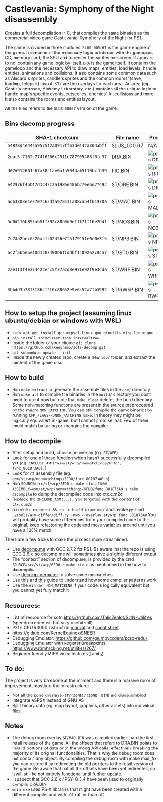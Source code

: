 # Castlevania: Symphony of the Night disassembly

Creates a full decompilation in C, that compiles the same binaries as the commercial video game Castlevania: Symphony of the Night for PS1.

The game is divided in three modules:
`SLUS_000.67` is the game engine of the game. It contains all the necessary logic to interact with the gamepad, CD, memory card, the SPU and to render the sprites on-screen. It appears to not contain any game logic by itself.
`DRA` is the game itself. It contains the gameloop and the necessary API to draw maps, entities, load levels, handle entities, animations and collisions. It also contains some common data such as Alucard's sprites, candle's sprites and the common rooms' (save, loading, teleport) layout.
`ST/` are the overlays for each area. An area (eg. Castle's entrance, Alchemy Laboratory, etc.) contains all the unique logic to handle map's specific events, cutscenes, enemies' AI, collisions and more. It also contains the rooms and entities layout.

All the files refers to the `SLUS-00067` version of the game.


## Bins decomp progress

| SHA-1 checksum                             | File name  | Progress
|--------------------------------------------|------------|----------
| `54828d4e44ea9575f2a0917ff63def42a304abff` | SLUS_000.67 | N/A 
| `2eac5f7162e77416166c2511c787995488f01c37` | DRA.BIN    | ![progress DRA.BIN](https://img.shields.io/endpoint?url=https://raw.githubusercontent.com/Xeeynamo/sotn-decomp/gh-pages/assets/progress-dra.json)
| `d076912661e67a38afae0a1b5044ab5f10bcfb39` | RIC.BIN    | ![progress RIC.BIN](https://img.shields.io/endpoint?url=https://raw.githubusercontent.com/Xeeynamo/sotn-decomp/gh-pages/assets/progress-ric.json)
| `e42976f45b47d1c4912a198ae486b77ee6d77c9c` | ST/DRE.BIN | ![progress DRE.BIN](https://img.shields.io/endpoint?url=https://raw.githubusercontent.com/Xeeynamo/sotn-decomp/gh-pages/assets/progress-dre.json)
| `adb3303e1ea707c63dfa978511a88cab4f61970a` | ST/MAD.BIN | ![progress MAD.BIN](https://img.shields.io/endpoint?url=https://raw.githubusercontent.com/Xeeynamo/sotn-decomp/gh-pages/assets/progress-mad.json)
| `5d06216b895ab5ff892c88b0d9eff67ff16e2bd1` | ST/NO3.BIN | ![progress NO3.BIN](https://img.shields.io/endpoint?url=https://raw.githubusercontent.com/Xeeynamo/sotn-decomp/gh-pages/assets/progress-no3.json)
| `7c78a2bec6a26acfb62456e7f517915fe0c0e3f5` | ST/NP3.BIN | ![progress NP3.BIN](https://img.shields.io/endpoint?url=https://raw.githubusercontent.com/Xeeynamo/sotn-decomp/gh-pages/assets/progress-np3.json)
| `bc2fabbe5ef0d1288490b6f1ddbf11092a2c0c57` | ST/ST0.BIN | ![progress ST0.BIN](https://img.shields.io/endpoint?url=https://raw.githubusercontent.com/Xeeynamo/sotn-decomp/gh-pages/assets/progress-st0.json)
| `2ae313f4e394422e4c5f37a2d8e976e92f9e3cda` | ST/WRP.BIN | ![progress WRP.BIN](https://img.shields.io/endpoint?url=https://raw.githubusercontent.com/Xeeynamo/sotn-decomp/gh-pages/assets/progress-wrp.json)
| `3bbdd3b73f8f86cf5f6c88652e9e6452a7fb5992` | ST/RWRP.BIN | ![progress RWRP.BIN](https://img.shields.io/endpoint?url=https://raw.githubusercontent.com/Xeeynamo/sotn-decomp/gh-pages/assets/progress-rwrp.json)


## How to setup the project (assuming linux ubuntu/debian or windows with WSL)
 * `sudo apt-get install gcc-mipsel-linux-gnu binutils-mips-linux-gnu`
 * `pip install spimdisasm tqdm intervaltree`
 * Inside the folder of your choice `git clone https://github.com/Xeeynamo/sotn-decomp.git`
 * `git submodule update --init`
 * Inside the newly created repo, create a new `iso/` folder, and extract the content of the game disc

## How to build
 * Run `make extract` to generate the assembly files in the `asm/` directory
 * Run `make all` to compile the binaries in the `build/` directory
you don’t need to use it now but note that `make clean` deletes the build directory
Some non-matching functions are present in the source preprocessed by the macro `NON_MATCHING`. You can still compile the game binaries by running `CPP_FLAGS=-DNON_MATCHING make`. In theory they might be logically equivalent in-game, but I cannot promise that. Few of them could match by tuning or changing the compiler.

## How to decompile
* After setup and build, choose an overlay (eg. `ST/WRP`)
* Look for one of those function which hasn't successfully decompiled yet (eg. `INCLUDE_ASM("asm/st/wrp/nonmatchings/6FD0", func_801873A0);`)
* Look for its assembly file (eg. `asm/st/wrp/nonmatchings/6FD0/func_801873A0.s`)
* Run `SOURCE=src/st/wrp/6FD0.c make ctx.c` then `ASSEMBLY=asm/st/wrp/nonmatchings/6FD0/func_801873A0.s make decompile` to dump the decompiled code into ctx.c.m2c
* Replace the `INCLUDE_ASM(...);` you targeted with the content of `ctx.c.m2c`
* run `mkdir expected && cp -r build expected/` and invoke `python3 ./tools/asm-differ/diff.py -mwo --overlay st/wrp func_801873A0`
You will probably have some differences from your compiled code to the original; keep refactoring the code and move variables around until you have a 100% match.

There are a few tricks to make the process more streamlined:
* Use [decomp.me](https://decomp.me/) with GCC 2.7.2 for PS1. Be aware that the repo is using GCC 2.6.x, so decomp.me will sometimes give a slightly different output. 
* The “context” section of decomp.me, is provided by the cmd `SOURCE=src/st/wrp/6FD0.c make ctx.c` as mentionned in the how to decompile.
* Use [decomp-permuter](https://github.com/simonlindholm/decomp-permuter) to solve some mismatches
* Use [this](https://github.com/mkst/sssv/wiki/Jump-Tables) and [this](https://github.com/pmret/papermario/wiki/GCC-2.8.1-Tips-and-Tricks) guide to understand how some compiler patterns work
* Use the `#ifndef NON_MATCHING` if your code is logically equivalent but you cannot yet fully match it


## Resources:
* List of ressource for sotn https://github.com/TalicZealot/SotN-Utilities (speedrun oriented, but very useful still). 
* PS1’s CPU R3000 instruction [manual](https://cgi.cse.unsw.edu.au/~cs3231/doc/R3000.pdf) and [cheat sheet](https://vhouten.home.xs4all.nl/mipsel/r3000-isa.html)
* https://github.com/KernelEquinox/SNEER
* Debugging Emulator: https://github.com/grumpycoders/pcsx-redux
* Debugging Emulator with Register Breakpoints: https://www.romhacking.net/utilities/267/
* Beginner friendly MIPS video lectures [1](https://www.youtube.com/watch?v=PlavjNH_RRU&list=PLylNWPMX1lPlmEeeMdbEFQo20eHAJL8hx) and [2](https://www.youtube.com/watch?v=qzSdglU0SBc&list=PLylNWPMX1lPnipZzKdCWRj2-un5xvLLdK)


## To do:
The project is very barebone at the moment and there is a massive room of improvement, mostly in the infrastructure:
* Not all the zone overlays (`ST/{ZONE}/{ZONE}.BIN`) are disassembled
* Integrate ASPSX instead of GNU AS
* Split binary data (eg. map layout, graphics, other assets) into individual files


## Notes
* The debug room overlay `ST/MAD.BIN` was compiled earlier than the first retail release of the game. All the offsets that refers to DRA.BIN points to invalid portions of data or to the wrong API calls, effectively breaking the majority of its original functionalities. That is why the debug room does not contain any object. By compiling the debug room with make mad_fix you can restore it by redirecting the old pointers to the retail version of the game.
Be aware that not all the offsets have been yet redirected, so it will still be not entirely functional until further update.
* I suspect that GCC 2.6.x / PSY-Q 3.4 have been used to originally compile DRA.BIN
* `main.exe` uses PS-X libraries that might have been created with a different compiler and with `-O1` rather than `-O2`

